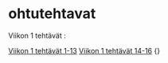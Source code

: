# ohtutehtavat

Viikon 1 tehtävät : 

[Viikon 1 tehtävät 1-13](https://github.com/Sampyy/ohtu-2019-viikko1)
[Viikon 1 tehtävät 14-16](https://github.com/Sampyy/ohtutehtavat/tree/master/viikko1)
{}